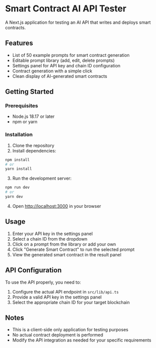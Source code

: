 # Smart Contract AI API Tester

A Next.js application for testing an AI API that writes and deploys smart contracts.

## Features

- List of 50 example prompts for smart contract generation
- Editable prompt library (add, edit, delete prompts)
- Settings panel for API key and chain ID configuration
- Contract generation with a simple click
- Clean display of AI-generated smart contracts

## Getting Started

### Prerequisites

- Node.js 18.17 or later
- npm or yarn

### Installation

1. Clone the repository
2. Install dependencies:

```bash
npm install
# or
yarn install
```

3. Run the development server:

```bash
npm run dev
# or
yarn dev
```

4. Open [http://localhost:3000](http://localhost:3000) in your browser

## Usage

1. Enter your API key in the settings panel
2. Select a chain ID from the dropdown
3. Click on a prompt from the library or add your own
4. Click "Generate Smart Contract" to run the selected prompt
5. View the generated smart contract in the result panel

## API Configuration

To use the API properly, you need to:

1. Configure the actual API endpoint in `src/lib/api.ts`
2. Provide a valid API key in the settings panel
3. Select the appropriate chain ID for your target blockchain

## Notes

- This is a client-side only application for testing purposes
- No actual contract deployment is performed
- Modify the API integration as needed for your specific requirements